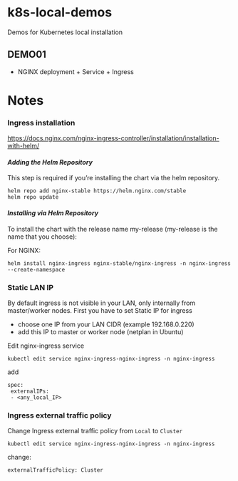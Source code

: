 # k8s-local-demos
Demos for Kubernetes local installation

## DEMO01
- NGINX deployment + Service + Ingress

# Notes

### Ingress installation

https://docs.nginx.com/nginx-ingress-controller/installation/installation-with-helm/

#### *Adding the Helm Repository*

This step is required if you’re installing the chart via the helm repository.

    helm repo add nginx-stable https://helm.nginx.com/stable
    helm repo update

#### *Installing via Helm Repository*

To install the chart with the release name my-release (my-release is the name that you choose):

For NGINX:

    helm install nginx-ingress nginx-stable/nginx-ingress -n nginx-ingress --create-namespace


### Static LAN IP
By default ingress is not visible in your LAN, only internally from master/worker nodes.
First you have to set Static IP for ingress  

 - choose one IP from your LAN CIDR (example 192.168.0.220)
 - add this IP to master or worker node (netplan in Ubuntu)

Edit nginx-ingress service

    kubectl edit service nginx-ingress-nginx-ingress -n nginx-ingress

 add

    spec:
     externalIPs:
     - <any_local_IP>

### Ingress external traffic policy
Change Ingress external traffic policy from `Local` to `Cluster`

    kubectl edit service nginx-ingress-nginx-ingress -n nginx-ingress
change:

    externalTrafficPolicy: Cluster


